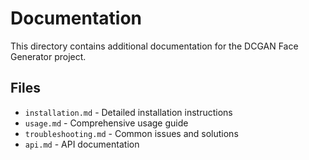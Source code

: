 # Documentation

This directory contains additional documentation for the DCGAN Face Generator project.

## Files
- `installation.md` - Detailed installation instructions
- `usage.md` - Comprehensive usage guide
- `troubleshooting.md` - Common issues and solutions
- `api.md` - API documentation
